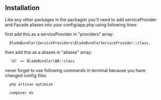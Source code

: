 
## Installation

Like any other packages in the packagist you'll need to add serviceProvider and Facade aliases into your config/app.php using following lines:

first add this as a serviceProvider in "providers" array:
```bash
  BladeBundler\ServiceProviders\BladeBundlerServiceProvider::class,
```


then add this as a aliases in "aliases" array:
```bash
  'BB' => BladeBundler\BB::class
```

never forget to use following commands in terminal because you have changed config files.


```bash
  php artisan optimize
```
```bash
  composer du
```
